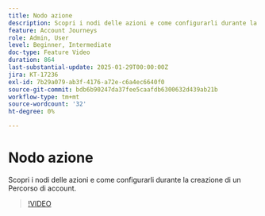```yaml
---
title: Nodo azione
description: Scopri i nodi delle azioni e come configurarli durante la creazione di un Percorso di account.
feature: Account Journeys
role: Admin, User
level: Beginner, Intermediate
doc-type: Feature Video
duration: 864
last-substantial-update: 2025-01-29T00:00:00Z
jira: KT-17236
exl-id: 7b29a079-ab3f-4176-a72e-c6a4ec6640f0
source-git-commit: bdb6b90247da37fee5caafdb6300632d439ab21b
workflow-type: tm+mt
source-wordcount: '32'
ht-degree: 0%

---
```


# Nodo azione

Scopri i nodi delle azioni e come configurarli durante la creazione di un Percorso di account.

>[!VIDEO](https://video.tv.adobe.com/v/3443253/?learn=on&enablevpops&captions=ita)
